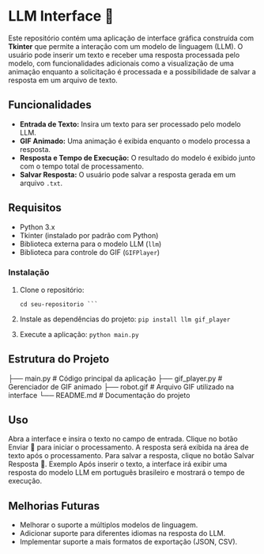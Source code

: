 # LLM Interface 🤖

Este repositório contém uma aplicação de interface gráfica construída com **Tkinter** que permite a interação com um modelo de linguagem (LLM). O usuário pode inserir um texto e receber uma resposta processada pelo modelo, com funcionalidades adicionais como a visualização de uma animação enquanto a solicitação é processada e a possibilidade de salvar a resposta em um arquivo de texto.

## Funcionalidades

- **Entrada de Texto:** Insira um texto para ser processado pelo modelo LLM.
- **GIF Animado:** Uma animação é exibida enquanto o modelo processa a resposta.
- **Resposta e Tempo de Execução:** O resultado do modelo é exibido junto com o tempo total de processamento.
- **Salvar Resposta:** O usuário pode salvar a resposta gerada em um arquivo `.txt`.

## Requisitos

- Python 3.x
- Tkinter (instalado por padrão com Python)
- Biblioteca externa para o modelo LLM (`llm`)
- Biblioteca para controle do GIF (`GIFPlayer`)

### Instalação

1. Clone o repositório:

   ```git clone https://github.com/seu-usuario/seu-repositorio.git
   cd seu-repositorio ```

2. Instale as dependências do projeto:
```pip install llm gif_player```


3. Execute a aplicação:
```python main.py```

## Estrutura do Projeto

├── main.py                # Código principal da aplicação
├── gif_player.py          # Gerenciador de GIF animado
├── robot.gif              # Arquivo GIF utilizado na interface
└── README.md              # Documentação do projeto


## Uso
Abra a interface e insira o texto no campo de entrada.
Clique no botão Enviar 🚀 para iniciar o processamento.
A resposta será exibida na área de texto após o processamento.
Para salvar a resposta, clique no botão Salvar Resposta 💾.
Exemplo
Após inserir o texto, a interface irá exibir uma resposta do modelo LLM em português brasileiro e mostrará o tempo de execução.


## Melhorias Futuras
- Melhorar o suporte a múltiplos modelos de linguagem.
- Adicionar suporte para diferentes idiomas na resposta do LLM.
- Implementar suporte a mais formatos de exportação (JSON, CSV).
